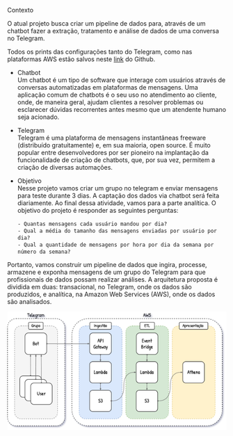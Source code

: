 Contexto

O atual projeto busca criar um pipeline de dados para, através de um chatbot fazer a extração, tratamento e análise de dados de uma conversa no Telegram.

Todos os prints das configurações tanto do Telegram, como nas plataformas AWS estão salvos neste [link](https://github.com/joaolucascv/pipeline-img.git) do Github.

- Chatbot  
Um chatbot é um tipo de software que interage com usuários através de conversas automatizadas em plataformas de mensagens. Uma aplicação comum de chatbots é o seu uso no atendimento ao cliente, onde, de maneira geral, ajudam clientes a resolver problemas ou esclarecer dúvidas recorrentes antes mesmo que um atendente humano seja acionado.

- Telegram  
Telegram é uma plataforma de mensagens instantâneas freeware (distribuído gratuitamente) e, em sua maioria, open source. É muito popular entre desenvolvedores por ser pioneiro na implantação da funcionalidade de criação de chatbots, que, por sua vez, permitem a criação de diversas automações.

- Objetivo  
Nesse projeto vamos criar um grupo no telegram e enviar mensagens para teste durante 3 dias. A captação dos dados via chatbot será feita diariamente. Ao final dessa atividade, vamos para a parte analítica. O objetivo do projeto é responder as seguintes perguntas:

      - Quantas mensagens cada usuário mandou por dia?
      - Qual a média do tamanho das mensagens enviadas por usuário por dia?
      - Qual a quantidade de mensagens por hora por dia da semana por número da semana?

Portanto, vamos construir um pipeline de dados que ingira, processe, armazene e exponha mensagens de um grupo do Telegram para que profissionais de dados possam realizar análises. A arquitetura proposta é dividida em duas: transacional, no Telegram, onde os dados são produzidos, e analítica, na Amazon Web Services (AWS), onde os dados são analisados.

![](https://github.com/joaolucascv/pipeline-img/blob/main/img%20projeto%20final.png?raw=true)

